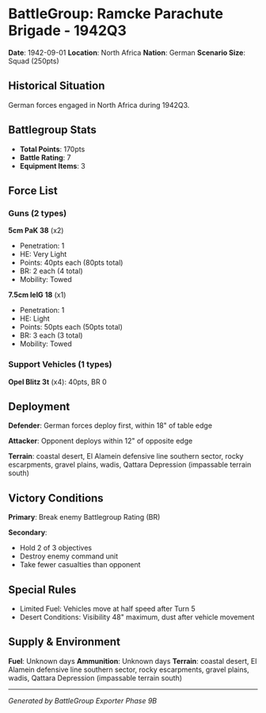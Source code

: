 # BattleGroup: Ramcke Parachute Brigade - 1942Q3

**Date**: 1942-09-01
**Location**: North Africa
**Nation**: German
**Scenario Size**: Squad (250pts)

## Historical Situation

German forces engaged in North Africa during 1942Q3.

## Battlegroup Stats

- **Total Points**: 170pts
- **Battle Rating**: 7
- **Equipment Items**: 3

## Force List

### Guns (2 types)

**5cm PaK 38** (x2)
- Penetration: 1
- HE: Very Light
- Points: 40pts each (80pts total)
- BR: 2 each (4 total)
- Mobility: Towed

**7.5cm leIG 18** (x1)
- Penetration: 1
- HE: Light
- Points: 50pts each (50pts total)
- BR: 3 each (3 total)
- Mobility: Towed

### Support Vehicles (1 types)

**Opel Blitz 3t** (x4): 40pts, BR 0

## Deployment

**Defender**: German forces deploy first, within 18" of table edge

**Attacker**: Opponent deploys within 12" of opposite edge

**Terrain**: coastal desert, El Alamein defensive line southern sector, rocky escarpments, gravel plains, wadis, Qattara Depression (impassable terrain south)

## Victory Conditions

**Primary**: Break enemy Battlegroup Rating (BR)

**Secondary**:
- Hold 2 of 3 objectives
- Destroy enemy command unit
- Take fewer casualties than opponent

## Special Rules

- Limited Fuel: Vehicles move at half speed after Turn 5
- Desert Conditions: Visibility 48" maximum, dust after vehicle movement

## Supply & Environment

**Fuel**: Unknown days
**Ammunition**: Unknown days
**Terrain**: coastal desert, El Alamein defensive line southern sector, rocky escarpments, gravel plains, wadis, Qattara Depression (impassable terrain south)

---

*Generated by BattleGroup Exporter Phase 9B*
